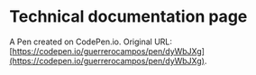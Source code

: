 # Technical documentation page

A Pen created on CodePen.io. Original URL: [https://codepen.io/guerrerocampos/pen/dyWbJXg](https://codepen.io/guerrerocampos/pen/dyWbJXg).



